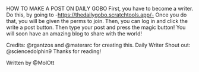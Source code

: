 HOW TO MAKE A POST ON DAILY GOBO
First, you have to become a writer. Do this, by going to -https://thedailygobo.scratchtools.app/-
Once you do that, you will be given the perms to join. Then, you can log in and click the write a post button. Then type your post and press the magic button! You will soon have an amazing blog to share with the world!





Credits: @rgantzos and @materarc for creating this. Daily Writer Shout out: @sciencedolphin9
Thanks for reading!   



Written by @MolOtt